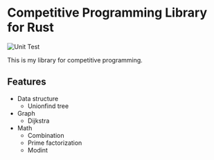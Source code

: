 # Competitive Programming Library for Rust

![Unit Test](https://github.com/ikanago/comp_prog_lib_rs/workflows/Rust/badge.svg)

This is my library for competitive programming.

## Features
- Data structure
    - Unionfind tree
- Graph
    - Dijkstra
- Math
    - Combination
    - Prime factorization
    - Modint


